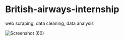 # British-airways-internship
web scraping, data cleaning, data analysis

![Screenshot (60)](https://user-images.githubusercontent.com/101723683/224509087-19a1f085-c001-4387-b2eb-811b6100604e.png)
